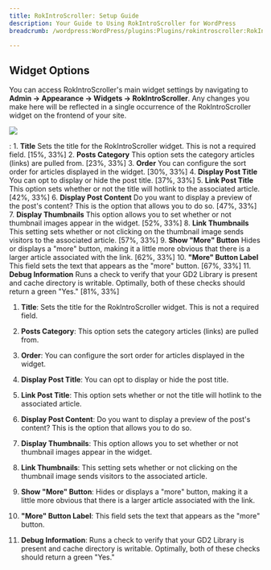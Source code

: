 ```yaml
---
title: RokIntroScroller: Setup Guide
description: Your Guide to Using RokIntroScroller for WordPress
breadcrumb: /wordpress:WordPress/plugins:Plugins/rokintroscroller:RokIntroScroller

---
```


Widget Options
-----
You can access RokIntroScroller's main widget settings by navigating to **Admin -> Appearance -> Widgets -> RokIntroScroller**. Any changes you make here will be reflected in a single occurrence of the RokIntroScroller widget on the frontend of your site.

![][settings]

:   1. **Title** Sets the title for the RokIntroScroller widget. This is not a required field. [15%, 33%]
    2. **Posts Category** This option sets the category articles (links) are pulled from. [23%, 33%]
    3. **Order** You can configure the sort order for articles displayed in the widget. [30%, 33%]
    4. **Display Post Title** You can opt to display or hide the post title. [37%, 33%]
    5. **Link Post Title** This option sets whether or not the title will hotlink to the associated article. [42%, 33%]
    6. **Display Post Content** Do you want to display a preview of the post's content? This is the option that allows you to do so. [47%, 33%]
    7. **Display Thumbnails** This option allows you to set whether or not thumbnail images appear in the widget. [52%, 33%]
    8. **Link Thumbnails** This setting sets whether or not clicking on the thumbnail image sends visitors to the associated article. [57%, 33%]
    9. **Show "More" Button** Hides or displays a "more" button, making it a little more obvious that there is a larger article associated with the link. [62%, 33%]
    10. **"More" Button Label** This field sets the text that appears as the "more" button. [67%, 33%]
    11. **Debug Information** Runs a check to verify that your GD2 Library is present and cache directory is writable. Optimally, both of these checks should return a green "Yes." [81%, 33%]

1. **Title**: Sets the title for the RokIntroScroller widget. This is not a required field.

2. **Posts Category**: This option sets the category articles (links) are pulled from.

3. **Order**: You can configure the sort order for articles displayed in the widget.

4. **Display Post Title**: You can opt to display or hide the post title.

5. **Link Post Title**: This option sets whether or not the title will hotlink to the associated article.

6. **Display Post Content**: Do you want to display a preview of the post's content? This is the option that allows you to do so.

7. **Display Thumbnails**: This option allows you to set whether or not thumbnail images appear in the widget.

8. **Link Thumbnails**: This setting sets whether or not clicking on the thumbnail image sends visitors to the associated article.

9. **Show "More" Button**: Hides or displays a "more" button, making it a little more obvious that there is a larger article associated with the link.

10. **"More" Button Label**: This field sets the text that appears as the "more" button.

11. **Debug Information**: Runs a check to verify that your GD2 Library is present and cache directory is writable. Optimally, both of these checks should return a green "Yes."

[featured]: assets/rokintroscroller.png
[settings]: assets/wp_rokintroscroller_widget.png